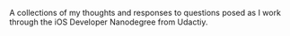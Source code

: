 A collections of my thoughts and responses to questions posed as I work through the iOS Developer Nanodegree from Udactiy.